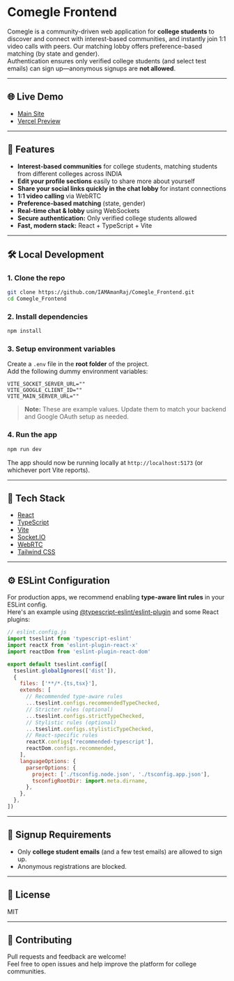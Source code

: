 # Comegle Frontend

Comegle is a community-driven web application for **college students** to discover and connect with interest-based communities, and instantly join 1:1 video calls with peers. Our matching lobby offers preference-based matching (by state and gender).  
Authentication ensures only verified college students (and select test emails) can sign up—anonymous signups are **not allowed**.

---

## 🌐 Live Demo

- [Main Site](https://www.comegle.live)
- [Vercel Preview](https://comegle-frontend.vercel.app)

---

## 🚀 Features

- **Interest-based communities** for college students, matching students from different colleges across INDIA
- **Edit your profile sections** easily to share more about yourself
- **Share your social links quickly in the chat lobby** for instant connections
- **1:1 video calling** via WebRTC
- **Preference-based matching** (state, gender)
- **Real-time chat & lobby** using WebSockets
- **Secure authentication:** Only verified college students allowed
- **Fast, modern stack:** React + TypeScript + Vite

---

## 🛠️ Local Development

### 1. Clone the repo

```bash
git clone https://github.com/IAMAmanRaj/Comegle_Frontend.git
cd Comegle_Frontend
```

### 2. Install dependencies

```bash
npm install
```

### 3. Setup environment variables

Create a `.env` file in the **root folder** of the project.  
Add the following dummy environment variables:

```env
VITE_SOCKET_SERVER_URL=""
VITE_GOOGLE_CLIENT_ID=""
VITE_MAIN_SERVER_URL=""
```

> **Note:** These are example values. Update them to match your backend and Google OAuth setup as needed.

### 4. Run the app

```bash
npm run dev
```

The app should now be running locally at `http://localhost:5173` (or whichever port Vite reports).

---

## 📝 Tech Stack

- [React](https://react.dev/)
- [TypeScript](https://www.typescriptlang.org/)
- [Vite](https://vitejs.dev/)
- [Socket.IO](https://socket.io/)
- [WebRTC](https://webrtc.org/)
- [Tailwind CSS](https://tailwindcss.com/)

---

## ⚙️ ESLint Configuration

For production apps, we recommend enabling **type-aware lint rules** in your ESLint config.  
Here's an example using [@typescript-eslint/eslint-plugin](https://typescript-eslint.io/) and some React plugins:

```js
// eslint.config.js
import tseslint from 'typescript-eslint'
import reactX from 'eslint-plugin-react-x'
import reactDom from 'eslint-plugin-react-dom'

export default tseslint.config([
  tseslint.globalIgnores(['dist']),
  {
    files: ['**/*.{ts,tsx}'],
    extends: [
      // Recommended type-aware rules
      ...tseslint.configs.recommendedTypeChecked,
      // Stricter rules (optional)
      ...tseslint.configs.strictTypeChecked,
      // Stylistic rules (optional)
      ...tseslint.configs.stylisticTypeChecked,
      // React-specific rules
      reactX.configs['recommended-typescript'],
      reactDom.configs.recommended,
    ],
    languageOptions: {
      parserOptions: {
        project: ['./tsconfig.node.json', './tsconfig.app.json'],
        tsconfigRootDir: import.meta.dirname,
      },
    },
  },
])
```

---

## 📧 Signup Requirements

- Only **college student emails** (and a few test emails) are allowed to sign up.
- Anonymous registrations are blocked.

---

## 📄 License

MIT

---

## 🙏 Contributing

Pull requests and feedback are welcome!  
Feel free to open issues and help improve the platform for college communities.
